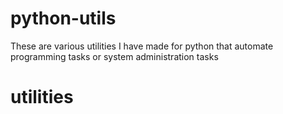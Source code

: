 # python-utils
These are various utilities I have made for python that automate programming tasks or system administration tasks
# utilities
